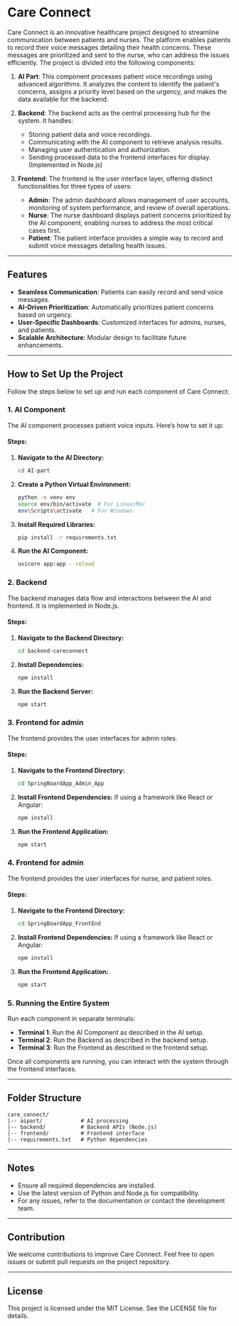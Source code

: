 # Care Connect

Care Connect is an innovative healthcare project designed to streamline communication between patients and nurses. The platform enables patients to record their voice messages detailing their health concerns. These messages are prioritized and sent to the nurse, who can address the issues efficiently. The project is divided into the following components:

1. **AI Part**: This component processes patient voice recordings using advanced algorithms. It analyzes the content to identify the patient's concerns, assigns a priority level based on the urgency, and makes the data available for the backend.

2. **Backend**: The backend acts as the central processing hub for the system. It handles:
   - Storing patient data and voice recordings.
   - Communicating with the AI component to retrieve analysis results.
   - Managing user authentication and authorization.
   - Sending processed data to the frontend interfaces for display. (Implemented in Node.js)

3. **Frontend**: The frontend is the user interface layer, offering distinct functionalities for three types of users:
   - **Admin**: The admin dashboard allows management of user accounts, monitoring of system performance, and review of overall operations.
   - **Nurse**: The nurse dashboard displays patient concerns prioritized by the AI component, enabling nurses to address the most critical cases first.
   - **Patient**: The patient interface provides a simple way to record and submit voice messages detailing health issues.

---

## Features

- **Seamless Communication**: Patients can easily record and send voice messages.
- **AI-Driven Prioritization**: Automatically prioritizes patient concerns based on urgency.
- **User-Specific Dashboards**: Customized interfaces for admins, nurses, and patients.
- **Scalable Architecture**: Modular design to facilitate future enhancements.

---

## How to Set Up the Project

Follow the steps below to set up and run each component of Care Connect:

### 1. AI Component

The AI component processes patient voice inputs. Here’s how to set it up:

#### Steps:

1. **Navigate to the AI Directory:**
   ```bash
   cd AI-part
   ```

2. **Create a Python Virtual Environment:**
   ```bash
   python -m venv env
   source env/bin/activate  # For Linux/Mac
   env\Scripts\activate   # For Windows
   ```

3. **Install Required Libraries:**
   ```bash
   pip install -r requirements.txt
   ```

4. **Run the AI Component:**
   ```bash
   uvicorn app:app --reload
   ```

### 2. Backend

The backend manages data flow and interactions between the AI and frontend. It is implemented in Node.js.

#### Steps:

1. **Navigate to the Backend Directory:**
   ```bash
   cd backend-careconnect
   ```

2. **Install Dependencies:**
   ```bash
   npm install
   ```

3. **Run the Backend Server:**
   ```bash
   npm start
   ```

### 3. Frontend for admin

The frontend provides the user interfaces for admin roles.

#### Steps:

1. **Navigate to the Frontend Directory:**
   ```bash
   cd SpringBoardApp_Admin_App
   ```

2. **Install Frontend Dependencies:**
   If using a framework like React or Angular:
   ```bash
   npm install
   ```

3. **Run the Frontend Application:**
   ```bash
   npm start
   ```

### 4. Frontend for admin

The frontend provides the user interfaces for nurse, and patient roles.

#### Steps:

1. **Navigate to the Frontend Directory:**
   ```bash
   cd SpringBoardApp_FrontEnd
   ```

2. **Install Frontend Dependencies:**
   If using a framework like React or Angular:
   ```bash
   npm install
   ```

3. **Run the Frontend Application:**
   ```bash
   npm start
   ```

### 5. Running the Entire System

Run each component in separate terminals:

- **Terminal 1**: Run the AI Component as described in the AI setup.
- **Terminal 2**: Run the Backend as described in the backend setup.
- **Terminal 3**: Run the Frontend as described in the frontend setup.

Once all components are running, you can interact with the system through the frontend interfaces.

---

## Folder Structure

```
care_connect/
|-- aipart/            # AI processing
|-- backend/           # Backend APIs (Node.js)
|-- frontend/          # Frontend interface
|-- requirements.txt   # Python dependencies
```

---

## Notes

- Ensure all required dependencies are installed.
- Use the latest version of Python and Node.js for compatibility.
- For any issues, refer to the documentation or contact the development team.

---

## Contribution
We welcome contributions to improve Care Connect. Feel free to open issues or submit pull requests on the project repository.

---

## License

This project is licensed under the MIT License. See the LICENSE file for details.
